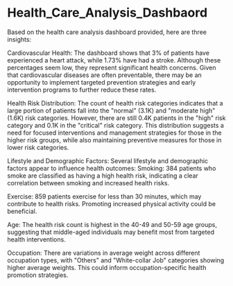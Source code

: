# Health_Care_Analysis_Dashbaord
Based on the health care analysis dashboard provided, here are three insights:

Cardiovascular Health:
The dashboard shows that 3% of patients have experienced a heart attack, while 1.73% have had a stroke. Although these percentages seem low, they represent significant health concerns. Given that cardiovascular diseases are often preventable, there may be an opportunity to implement targeted prevention strategies and early intervention programs to further reduce these rates.

Health Risk Distribution:
The count of health risk categories indicates that a large portion of patients fall into the "normal" (3.1K) and "moderate high" (1.6K) risk categories. However, there are still 0.4K patients in the "high" risk category and 0.1K in the "critical" risk category. This distribution suggests a need for focused interventions and management strategies for those in the higher risk groups, while also maintaining preventive measures for those in lower risk categories.

Lifestyle and Demographic Factors: Several lifestyle and demographic factors appear to influence health outcomes:
Smoking: 384 patients who smoke are classified as having a high health risk, indicating a clear correlation between smoking and increased health risks.

Exercise: 859 patients exercise for less than 30 minutes, which may contribute to health risks. Promoting increased physical activity could be beneficial.

Age: The health risk count is highest in the 40-49 and 50-59 age groups, suggesting that middle-aged individuals may benefit most from targeted health interventions.

Occupation: There are variations in average weight across different occupation types, with "Others" and "White-collar Job" categories showing higher average weights. This could inform occupation-specific health promotion strategies.
